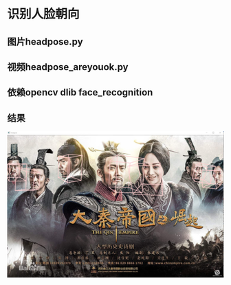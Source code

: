 # 识别人脸朝向
## 图片headpose.py
## 视频headpose_areyouok.py
## 依赖opencv dlib face_recognition

## 结果
![结果](https://github.com/labAxiaoming/facetest/blob/master/headpose/hp.jpg)
